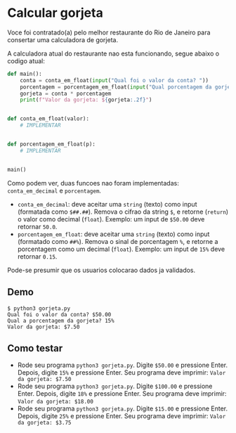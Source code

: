 # Calcular gorjeta

Voce foi contratado(a) pelo melhor restaurante do Rio de Janeiro para consertar uma calculadora de gorjeta.

A calculadora atual do restaurante nao esta funcionando, segue abaixo o codigo atual:

```python
def main():
    conta = conta_em_float(input("Qual foi o valor da conta? "))
    porcentagem = porcentagem_em_float(input("Qual porcentagem da gorjeta? "))
    gorjeta = conta * porcentagem
    print(f"Valor da gorjeta: ${gorjeta:.2f}")


def conta_em_float(valor):
    # IMPLEMENTAR


def porcentagem_em_float(p):
    # IMPLEMENTAR


main()
```

Como podem ver, duas funcoes nao foram implementadas: `conta_em_decimal` e `porcentagem`.

- `conta_em_decimal`: deve aceitar uma `string` (texto) como input (formatada como `$##.##`). Remova o cifrao da string `$`, e retorne (`return`) o valor como decimal (`float`). Exemplo: um input de `$50.00` deve retornar `50.0`.
- `porcentagem_em_float`: deve aceitar uma `string` (texto) como input (formatado como `##%`). Remova o sinal de porcentagem `%`, e retorne a porcentagem como um decimal (`float`). Exemplo: um input de `15%` deve retornar `0.15`.

Pode-se presumir que os usuarios colocarao dados ja validados. 

## Demo

```
$ python3 gorjeta.py
Qual foi o valor da conta? $50.00
Qual a porcentagem da gorjeta? 15%
Valor da gorjeta: $7.50 
```

## Como testar

- Rode seu programa `python3 gorjeta.py`. Digite `$50.00` e pressione Enter. Depois, digite `15%` e pressione Enter. Seu programa deve imprimir: 
`Valor da gorjeta: $7.50`
- Rode seu programa `python3 gorjeta.py`. Digite `$100.00` e pressione Enter. Depois, digite `18%` e pressione Enter. Seu programa deve imprimir: 
`Valor da gorjeta: $18.00`
- Rode seu programa `python3 gorjeta.py`. Digite `$15.00` e pressione Enter. Depois, digite `25%` e pressione Enter. Seu programa deve imprimir: 
`Valor da gorjeta: $3.75`